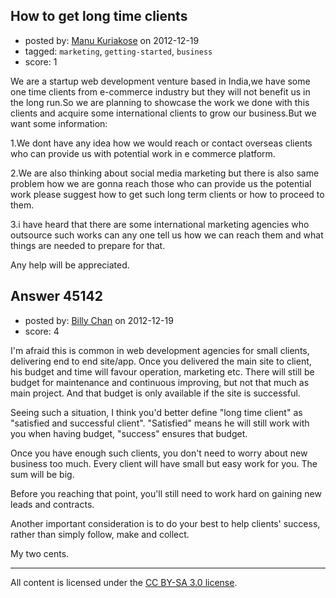 ## How to get long time clients

- posted by: [Manu Kuriakose](https://stackexchange.com/users/-1/22105-manu-kuriakose) on 2012-12-19
- tagged: `marketing`, `getting-started`, `business`
- score: 1

We are a startup web development venture based in India,we have some one time clients from e-commerce industry but they will not benefit us in the long run.So we are planning to showcase the work we done with this clients and acquire some international clients to grow our business.But we want some information:

1.We dont have any idea how we would reach or contact overseas clients who can provide us with potential work in e commerce platform.

2.We are also thinking about social media marketing but there is also same problem how we are gonna reach those who can provide us the potential work please suggest how to get such  long term clients or how to proceed to them.

3.i have heard that there are some international marketing agencies who outsource such works can any one tell us how we can reach them and what things are needed to prepare for that.

 Any help will be appreciated.


## Answer 45142

- posted by: [Billy Chan](https://stackexchange.com/users/-1/21618-billy-chan) on 2012-12-19
- score: 4

I'm afraid this is common in web development agencies for small clients, delivering end to end site/app. Once you delivered the main site to client, his budget and time will favour operation, marketing etc. There will still be budget for maintenance and continuous improving, but not that much as main project. And that budget is only available if the site is successful.

Seeing such a situation, I think you'd better define "long time client" as "satisfied and successful client". "Satisfied" means he will still work with you when having budget, "success" ensures that budget.

Once you have enough such clients, you don't need to worry about new business too much. Every client will have small but easy work for you. The sum will be big.

Before you reaching that point, you'll still need to work hard on gaining new leads and contracts.

Another important consideration is to do your best to help clients' success, rather than simply follow, make and collect.

My two cents.





---

All content is licensed under the [CC BY-SA 3.0 license](https://creativecommons.org/licenses/by-sa/3.0/).
